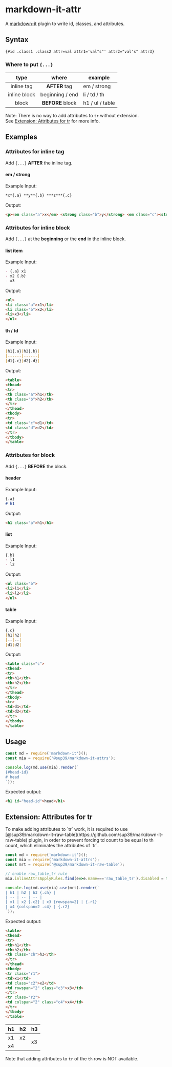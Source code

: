 # markdown-it-attr
A [markdown-it](https://github.com/markdown-it/markdown-it) plugin
to write id, classes, and attributes.

## Syntax
`{#id .class1 .class2 attr=val attr1='val"s"' attr2="val's" attr3}`

### Where to put `{...}`
|type|where|example|
|:-:|:-:|--|
|inline tag|**AFTER** tag|em / strong|
|inline block|beginning / end|li / td / th|
|block|**BEFORE** block|h1 / ul / table|

Note: There is no way to add attributes to `tr` without extension.  
See [Extension: Attributes for tr](#tr-extension) for more info.

## Examples
### Attributes for inline tag
Add `{...}` **AFTER** the inline tag.

#### em / strong
Example Input:
```markdown
*x*{.a} **y**{.b} ***z***{.c}
```
Output:
```html
<p><em class="a">x</em> <strong class="b">y</strong> <em class="c"><strong>z</strong></em></p>
```

### Attributes for inline block
Add `{...}` at the **beginning** or the **end** in the inline block.

#### list item
Example Input:
```markdown
- {.a} x1
- x2 {.b}
- x3
```
Output:
```html
<ul>
<li class="a">x1</li>
<li class="b">x2</li>
<li>x3</li>
</ul>
```

#### th / td
Example Input:
```markdown
|h1{.a}|h2{.b}|
|------|------|
|d1{.c}|d2{.d}|
```
Output:
```html
<table>
<thead>
<tr>
<th class="a">h1</th>
<th class="b">h2</th>
</tr>
</thead>
<tbody>
<tr>
<td class="c">d1</td>
<td class="d">d2</td>
</tr>
</tbody>
</table>
```

### Attributes for block
Add `{...}` **BEFORE** the block.

#### header
Example Input:
```markdown
{.a}
# h1
```
Output:
```html
<h1 class="a">h1</h1>
```

#### list
Example Input:
```markdown
{.b}
- l1
- l2
```
Output:
```html
<ul class="b">
<li>l1</li>
<li>l2</li>
</ul>
```

#### table
Example Input:
```markdown
{.c}
|h1|h2|
|--|--|
|d1|d2|
```
Output:
```html
<table class="c">
<thead>
<tr>
<th>h1</th>
<th>h2</th>
</tr>
</thead>
<tbody>
<tr>
<td>d1</td>
<td>d2</td>
</tr>
</tbody>
</table>
```

## Usage
```js
const md = require('markdown-it')();
const mia = require('@sup39/markdown-it-attrs');

console.log(md.use(mia).render(`
{#head-id}
# head
`));
```
Expected output:
```html
<h1 id="head-id">head</h1>
```

<h2 id="tr-extension">Extension: Attributes for tr</h2>
To make adding attributes to `tr` work, it is required to use
[@sup39/markdown-it-raw-table](https://github.com/sup39/markdown-it-raw-table)
plugin, in order to prevent forcing td count to be equal to th count,
which eliminates the attributes of `tr`.

```js
const md = require('markdown-it')();
const mia = require('markdown-it-attrs');
const mrt = require('@sup39/markdown-it-raw-table');

// enable raw_table_tr rule
mia.inlineAttrsApplyRules.find(e=>e.name==='raw_table_tr').disabled = false;

console.log(md.use(mia).use(mrt).render(`
| h1 | h2 | h3 {.ch} |
| -- | -- | -- |
| x1 | x2 {.c2} | x3 {rowspan=2} | {.r1}
| x4 {colspan=2 .c4} | {.r2}
`));
```

Expected output:

```html
<table>
<thead>
<tr>
<th>h1</th>
<th>h2</th>
<th class="ch">h3</th>
</tr>
</thead>
<tbody>
<tr class="r1">
<td>x1</td>
<td class="c2">x2</td>
<td rowspan="2" class="c3">x3</td>
</tr>
<tr class="r2">
<td colspan="2" class="c4">x4</td>
</tr>
</tbody>
</table>
```

<table>
<thead>
<tr>
<th>h1</th>
<th>h2</th>
<th class="ch">h3</th>
</tr>
</thead>
<tbody>
<tr class="r1">
<td>x1</td>
<td class="c2">x2</td>
<td rowspan="2" class="c3">x3</td>
</tr>
<tr class="r2">
<td colspan="2" class="c4">x4</td>
</tr>
</tbody>
</table>

Note that adding attributes to `tr` of the `th` row is NOT available.
